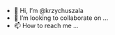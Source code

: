 - 👋 Hi, I’m @krzychuszala
- 💞️ I’m looking to collaborate on ...
- 📫 How to reach me ... 

<!---
krzychuszala/krzychuszala is a ✨ special ✨ repository because its `README.md` (this file) appears on your GitHub profile.
You can click the Preview link to take a look at your changes.
--->
